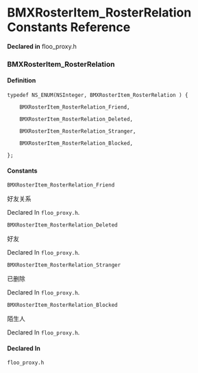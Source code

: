 # BMXRosterItem_RosterRelation Constants Reference

  **Declared in** floo_proxy.h  

### BMXRosterItem_RosterRelation

#### Definition
    typedef NS_ENUM(NSInteger, BMXRosterItem_RosterRelation ) {   
        
        BMXRosterItem_RosterRelation_Friend,
        
        BMXRosterItem_RosterRelation_Deleted,
        
        BMXRosterItem_RosterRelation_Stranger,
        
        BMXRosterItem_RosterRelation_Blocked,
        
    };

#### Constants

<a name="" title="BMXRosterItem_RosterRelation_Friend"></a><code>BMXRosterItem_RosterRelation_Friend</code>

好友关系

   Declared In `floo_proxy.h`.

<a name="" title="BMXRosterItem_RosterRelation_Deleted"></a><code>BMXRosterItem_RosterRelation_Deleted</code>

好友

   Declared In `floo_proxy.h`.

<a name="" title="BMXRosterItem_RosterRelation_Stranger"></a><code>BMXRosterItem_RosterRelation_Stranger</code>

已删除

   Declared In `floo_proxy.h`.

<a name="" title="BMXRosterItem_RosterRelation_Blocked"></a><code>BMXRosterItem_RosterRelation_Blocked</code>

陌生人

   Declared In `floo_proxy.h`.

#### Declared In
`floo_proxy.h`

